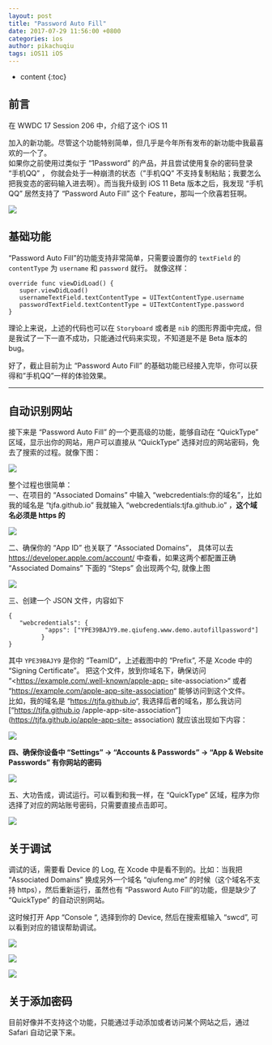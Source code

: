 ```yaml
---
layout: post
title: "Password Auto Fill"
date: 2017-07-29 11:56:00 +0800
categories: ios
author: pikachuqiu
tags: iOS11 iOS
---
```


* content
{:toc}



## 前言

在 WWDC 17 Session 206 中，介绍了这个 iOS 11
<!--more-->
加入的新功能。尽管这个功能特别简单，但几乎是今年所有发布的新功能中我最喜欢的一个了。  
如果你之前使用过类似于 “1Password” 的产品，并且尝试使用复杂的密码登录 “手机QQ” ， 你就会处于一种崩溃的状态（”手机QQ”
不支持复制粘贴；我要怎么把我变态的密码输入进去啊）。而当我升级到 iOS 11 Beta 版本之后，我发现 “手机QQ” 居然支持了 “Password
Auto Fill” 这个 Feature，那叫一个欣喜若狂啊。

![](/image/password_auto_fill/749ec988229db0a2c915e0b0ac570b6a5f3f55e43c35517e8a1c2f9f114a7a69)

## 基础功能

“Password Auto Fill”的功能支持非常简单，只需要设置你的 `textField` 的 `contentType` 为 `username`
和 `password` 就行。 就像这样：

    
    
    override func viewDidLoad() {
       super.viewDidLoad()
       usernameTextField.textContentType = UITextContentType.username
       passwordTextField.textContentType = UITextContentType.password
    }
    

理论上来说，上述的代码也可以在 `Storyboard` 或者是 `nib` 的图形界面中完成，但是我试了一下一直不成功，只能通过代码来实现，不知道是不是
Beta 版本的 bug。

好了，截止目前为止 “Password Auto Fill” 的基础功能已经接入完毕，你可以获得和”手机QQ”一样的体验效果。

* * *

## 自动识别网站

接下来是 “Password Auto Fill” 的一个更高级的功能，能够自动在 “QuickType” 区域，显示出你的网站，用户可以直接从
“QuickType” 选择对应的网站密码，免去了搜索的过程。就像下图：

![](/image/password_auto_fill/9129ed77e408ea3232fbf2214cc47ec3cdc82ac521d970e86513a7ce5c406b10)

整个过程也很简单：  
一、在项目的 “Associated Domains” 中输入 “webcredentials:你的域名”，比如 我的域名是
“tjfa.github.io” 我就输入 “webcredentials:tjfa.github.io” ，**这个域名必须是 https 的**

![](/image/password_auto_fill/c787aa88247677f1446a53bf87b8e2df54e08355afecb94cb560183049e633b0)

二、确保你的 “App ID” 也关联了 “Associated Domains”， 具体可以去
<https://developer.apple.com/account/> 中查看，如果这两个都配置正确 “Associated Domains” 下面的
“Steps” 会出现两个勾, 就像上图

![](/image/password_auto_fill/50a77aafe4cb4ac28240f079b47c2053c24cc4ac8626fba1adca3fb5f9d63656)

三、创建一个 JSON 文件，内容如下

    
    
    {
       "webcredentials": {
              "apps": ["YPE39BAJY9.me.qiufeng.www.demo.autofillpassword"]
             }
    }
    

其中 `YPE39BAJY9` 是你的 “TeamID”，上述截图中的 “Prefix”, 不是 Xcode 中的 “Signing
Certificate”。 把这个文件，放到你域名下，确保访问 “<https://example.com/.well-known/apple-app-
site-association>“ 或者 “<https://example.com/apple-app-site-association>“
能够访问到这个文件。  
比如，我的域名是 “<https://tjfa.github.io>“, 我选择后者的域名，那么我访问 [“https://tjfa.github.io
/apple-app-site-association”](https://tjfa.github.io/apple-app-site-
association) 就应该出现如下内容：

![](/image/password_auto_fill/16949c61463a93bb159728b809f19f7ee12130f18560daaa1897c357b443b38d)

**四、确保你设备中 “Settings” -> “Accounts & Passwords” -> “App & Website Passwords” 有你网站的密码**

![](/image/password_auto_fill/c6a0813cc76d151dec995230bdc2285f94dfc719c3ed090708af3b67d6194be4)

五、大功告成，调试运行。可以看到和我一样，在 “QuickType” 区域，程序为你选择了对应的网站账号密码，只需要直接点击即可。

![](/image/password_auto_fill/9129ed77e408ea3232fbf2214cc47ec3cdc82ac521d970e86513a7ce5c406b10)

## 关于调试

调试的话，需要看 Device 的 Log, 在 Xcode 中是看不到的。比如：当我把 “Associated Domains” 换成另外一个域名
“qiufeng.me” 的时候（这个域名不支持 https），然后重新运行，虽然也有 “Password Auto Fill”的功能，但是缺少了
“QuickType” 的自动识别网站。

这时候打开 App “Console “, 选择到你的 Device, 然后在搜索框输入 “swcd”, 可以看到对应的错误帮助调试。

![](/image/password_auto_fill/03e3bd13670fff45432278c605843c16633f5b93a7b5144a52d275ac1c022a92)

![](/image/password_auto_fill/4e87bfc8905064bcc3d3a3d0d661db44135ce0d987a0e00c858a8a05aacbf998)

![](/image/password_auto_fill/d8924c47ab38e3f46c61472c5cdc7ec22a645f8e08d9de15b3d7918ad570071f)

## 关于添加密码

目前好像并不支持这个功能，只能通过手动添加或者访问某个网站之后，通过 Safari 自动记录下来。

